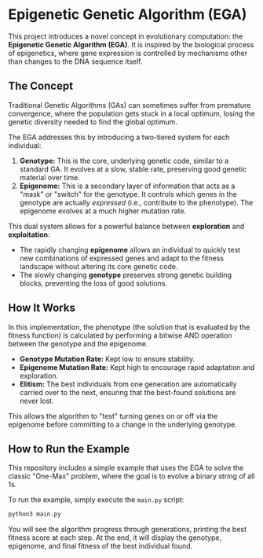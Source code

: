 # Epigenetic Genetic Algorithm (EGA)

This project introduces a novel concept in evolutionary computation: the **Epigenetic Genetic Algorithm (EGA)**. It is inspired by the biological process of epigenetics, where gene expression is controlled by mechanisms other than changes to the DNA sequence itself.

## The Concept

Traditional Genetic Algorithms (GAs) can sometimes suffer from premature convergence, where the population gets stuck in a local optimum, losing the genetic diversity needed to find the global optimum.

The EGA addresses this by introducing a two-tiered system for each individual:

1.  **Genotype:** This is the core, underlying genetic code, similar to a standard GA. It evolves at a slow, stable rate, preserving good genetic material over time.
2.  **Epigenome:** This is a secondary layer of information that acts as a "mask" or "switch" for the genotype. It controls which genes in the genotype are actually *expressed* (i.e., contribute to the phenotype). The epigenome evolves at a much higher mutation rate.

This dual system allows for a powerful balance between **exploration** and **exploitation**:
- The rapidly changing **epigenome** allows an individual to quickly test new combinations of expressed genes and adapt to the fitness landscape without altering its core genetic code.
- The slowly changing **genotype** preserves strong genetic building blocks, preventing the loss of good solutions.

## How It Works

In this implementation, the phenotype (the solution that is evaluated by the fitness function) is calculated by performing a bitwise AND operation between the genotype and the epigenome.

- **Genotype Mutation Rate:** Kept low to ensure stability.
- **Epigenome Mutation Rate:** Kept high to encourage rapid adaptation and exploration.
- **Elitism:** The best individuals from one generation are automatically carried over to the next, ensuring that the best-found solutions are never lost.

This allows the algorithm to "test" turning genes on or off via the epigenome before committing to a change in the underlying genotype.

## How to Run the Example

This repository includes a simple example that uses the EGA to solve the classic "One-Max" problem, where the goal is to evolve a binary string of all 1s.

To run the example, simply execute the `main.py` script:

```bash
python3 main.py
```

You will see the algorithm progress through generations, printing the best fitness score at each step. At the end, it will display the genotype, epigenome, and final fitness of the best individual found.